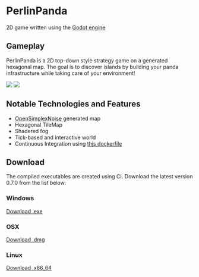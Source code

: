 # PerlinPanda

2D game written using the [Godot engine](https://godotengine.org/)

## Gameplay
PerlinPanda is a 2D top-down style strategy game on a generated hexagonal map.
The goal is to discover islands by building your panda infrastructure while taking care of your environment!

![](https://github.com/AnJ95/PerlinPanda/blob/master/README/shot_01.png")
![](https://github.com/AnJ95/PerlinPanda/blob/master/README/shot_02.png")

## Notable Technologies and Features
* [OpenSimplexNoise](https://godotengine.org/article/simplex-noise-lands-godot-31) generated map
* Hexagonal TileMap
* Shadered fog
* Tick-based and interactive world
* Continuous Integration using [this dockerfile](https://github.com/GameDrivenDesign/docker-godot-export)

## Download

The compiled executables are created using CI.
Download the latest version 0.7.0 from the list below:

### Windows ###
[Download .exe](https://github.com/AnJ95/PerlinPanda/blob/master/build/perlinpanda_0.7.0.0_windows.zip)

### OSX ###
[Download .dmg](https://github.com/AnJ95/PerlinPanda/blob/master/build/perlinpanda_0.7.0.0_osx.zip)

### Linux ###
[Download .x86_64](https://github.com/AnJ95/PerlinPanda/blob/master/build/perlinpanda_0.7.0.0_linux.zip)
